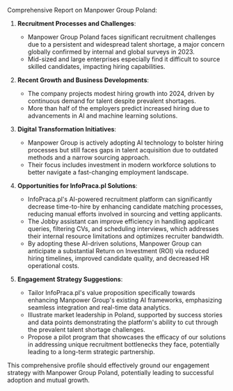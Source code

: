 Comprehensive Report on Manpower Group Poland:

1. **Recruitment Processes and Challenges**:
   - Manpower Group Poland faces significant recruitment challenges due to a persistent and widespread talent shortage, a major concern globally confirmed by internal and global surveys in 2023.
   - Mid-sized and large enterprises especially find it difficult to source skilled candidates, impacting hiring capabilities.

2. **Recent Growth and Business Developments**:
   - The company projects modest hiring growth into 2024, driven by continuous demand for talent despite prevalent shortages.
   - More than half of the employers predict increased hiring due to advancements in AI and machine learning solutions.

3. **Digital Transformation Initiatives**:
   - Manpower Group is actively adopting AI technology to bolster hiring processes but still faces gaps in talent acquisition due to outdated methods and a narrow sourcing approach.
   - Their focus includes investment in modern workforce solutions to better navigate a fast-changing employment landscape.

4. **Opportunities for InfoPraca.pl Solutions**:
   - InfoPraca.pl's AI-powered recruitment platform can significantly decrease time-to-hire by enhancing candidate matching processes, reducing manual efforts involved in sourcing and vetting applicants.
   - The Jobby assistant can improve efficiency in handling applicant queries, filtering CVs, and scheduling interviews, which addresses their internal resource limitations and optimizes recruiter bandwidth.
   - By adopting these AI-driven solutions, Manpower Group can anticipate a substantial Return on Investment (ROI) via reduced hiring timelines, improved candidate quality, and decreased HR operational costs.

5. **Engagement Strategy Suggestions**:
   - Tailor InfoPraca.pl's value proposition specifically towards enhancing Manpower Group's existing AI frameworks, emphasizing seamless integration and real-time data analytics.
   - Illustrate market leadership in Poland, supported by success stories and data points demonstrating the platform's ability to cut through the prevalent talent shortage challenges.
   - Propose a pilot program that showcases the efficacy of our solutions in addressing unique recruitment bottlenecks they face, potentially leading to a long-term strategic partnership.

This comprehensive profile should effectively ground our engagement strategy with Manpower Group Poland, potentially leading to successful adoption and mutual growth. 
```